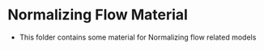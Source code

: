 # Normalizing Flow Material
* This folder contains some material for Normalizing flow related models
